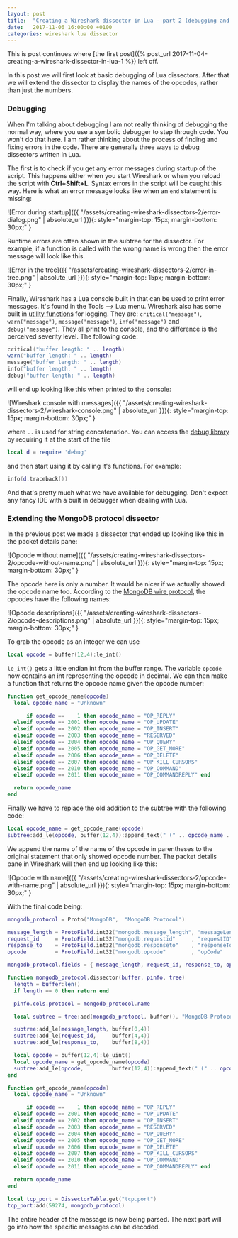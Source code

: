 ```yaml
---
layout: post
title:  "Creating a Wireshark dissector in Lua - part 2 (debugging and a more advanced dissector)"
date:   2017-11-06 16:00:00 +0100
categories: wireshark lua dissector
---
```


This is post continues where [the first post]({% post_url 2017-11-04-creating-a-wireshark-dissector-in-lua-1 %}) left off.

In this post we will first look at basic debugging of Lua dissectors. After that we will extend the dissector to display
the names of the opcodes, rather than just the numbers.

### Debugging

When I'm talking about debugging I am not really thinking of debugging the normal way, where you use a symbolic debugger
to step through code. You won't do that here. I am rather thinking about the process of finding and fixing errors in the
code. There are generally three ways to debug dissectors written in Lua.

The first is to check if you get any error messages during startup of the script. This happens either when you start
Wireshark or when you reload the script with **Ctrl+Shift+L**. Syntax errors in the script will be caught this way.
Here is what an error message looks like when an `end` statement is missing:

![Error during startup]({{ "/assets/creating-wireshark-dissectors-2/error-dialog.png" | absolute_url }}){: style="margin-top: 15px; margin-bottom: 30px;" }

Runtime errors are often shown in the subtree for the dissector. For example, if a function is called with the wrong
name is wrong then the error message will look like this.

![Error in the tree]({{ "/assets/creating-wireshark-dissectors-2/error-in-tree.png" | absolute_url }}){: style="margin-top: 15px; margin-bottom: 30px;" }

Finally, Wireshark has a Lua console built in that can be used to print error messages. It's found in the Tools --> Lua
menu. Wireshark also has some built in [utility functions][wireshark-lua-util-functions] for logging. They are:
`critical("message")`, `warn("message")`, `message("message")`, `info("message")` and `debug("message")`. They all print
to the console, and the difference is the perceived severity level. The following code:

```lua
critical("buffer length: " .. length)
warn("buffer length: " .. length)
message("buffer length: " .. length)
info("buffer length: " .. length)
debug("buffer length: " .. length)
```

will end up looking like this when printed to the console:

![Wireshark console with messages]({{ "/assets/creating-wireshark-dissectors-2/wireshark-console.png" | absolute_url }}){: style="margin-top: 15px; margin-bottom: 30px;" }

where ``..`` is used for string concatenation. You can access the [debug library][lua-5.2-debug-library] by requiring it
at the start of the file

```lua
local d = require 'debug'
```

and then start using it by calling it's functions. For example:

```lua
info(d.traceback())
```

And that's pretty much what we have available for debugging. Don't expect any fancy IDE with a built in debugger when
dealing with Lua.

### Extending the MongoDB protocol dissector

In the previous post we made a dissector that ended up looking like this in the packet details pane:

![Opcode without name]({{ "/assets/creating-wireshark-dissectors-2/opcode-without-name.png" | absolute_url }}){: style="margin-top: 15px; margin-bottom: 30px;" }

The opcode here is only a number. It would be nicer if we actually showed the opcode name too. According to the
[MongoDB wire protocol][mongodb-wire-protocol], the opcodes have the following names:

![Opcode descriptions]({{ "/assets/creating-wireshark-dissectors-2/opcode-descriptions.png" | absolute_url }}){: style="margin-top: 15px; margin-bottom: 30px;" }

To grab the opcode as an integer we can use

```lua
local opcode = buffer(12,4):le_int()
```

`le_int()` gets a little endian int from the buffer range. The variable `opcode` now contains an int representing the
opcode in decimal. We can then make a function that returns the opcode name given the opcode number:

```lua
function get_opcode_name(opcode)
  local opcode_name = "Unknown"

      if opcode ==    1 then opcode_name = "OP_REPLY"
  elseif opcode == 2001 then opcode_name = "OP_UPDATE"
  elseif opcode == 2002 then opcode_name = "OP_INSERT"
  elseif opcode == 2003 then opcode_name = "RESERVED"
  elseif opcode == 2004 then opcode_name = "OP_QUERY"
  elseif opcode == 2005 then opcode_name = "OP_GET_MORE"
  elseif opcode == 2006 then opcode_name = "OP_DELETE"
  elseif opcode == 2007 then opcode_name = "OP_KILL_CURSORS"
  elseif opcode == 2010 then opcode_name = "OP_COMMAND"
  elseif opcode == 2011 then opcode_name = "OP_COMMANDREPLY" end

  return opcode_name
end
```

Finally we have to replace the old addition to the subtree with the following code:

```lua
local opcode_name = get_opcode_name(opcode)
subtree:add_le(opcode, buffer(12,4)):append_text(" (" .. opcode_name .. ")")
```

We append the name of the name of the opcode in parentheses to the original statement that only showed opcode number.
The packet details pane in Wireshark will then end up looking like this:

![Opcode with name]({{ "/assets/creating-wireshark-dissectors-2/opcode-with-name.png" | absolute_url }}){: style="margin-top: 15px; margin-bottom: 30px;" }

With the final code being:

```lua
mongodb_protocol = Proto("MongoDB",  "MongoDB Protocol")

message_length = ProtoField.int32("mongodb.message_length", "messageLength", base.DEC)
request_id     = ProtoField.int32("mongodb.requestid"     , "requestID"    , base.DEC)
response_to    = ProtoField.int32("mongodb.responseto"    , "responseTo"   , base.DEC)
opcode         = ProtoField.int32("mongodb.opcode"        , "opCode"       , base.DEC)

mongodb_protocol.fields = { message_length, request_id, response_to, opcode }

function mongodb_protocol.dissector(buffer, pinfo, tree)
  length = buffer:len()
  if length == 0 then return end

  pinfo.cols.protocol = mongodb_protocol.name

  local subtree = tree:add(mongodb_protocol, buffer(), "MongoDB Protocol Data")

  subtree:add_le(message_length, buffer(0,4))
  subtree:add_le(request_id,     buffer(4,4))
  subtree:add_le(response_to,    buffer(8,4))

  local opcode = buffer(12,4):le_uint()
  local opcode_name = get_opcode_name(opcode)
  subtree:add_le(opcode,         buffer(12,4)):append_text(" (" .. opcode_name .. ")")
end

function get_opcode_name(opcode)
  local opcode_name = "Unknown"

      if opcode ==    1 then opcode_name = "OP_REPLY"
  elseif opcode == 2001 then opcode_name = "OP_UPDATE"
  elseif opcode == 2002 then opcode_name = "OP_INSERT"
  elseif opcode == 2003 then opcode_name = "RESERVED"
  elseif opcode == 2004 then opcode_name = "OP_QUERY"
  elseif opcode == 2005 then opcode_name = "OP_GET_MORE"
  elseif opcode == 2006 then opcode_name = "OP_DELETE"
  elseif opcode == 2007 then opcode_name = "OP_KILL_CURSORS"
  elseif opcode == 2010 then opcode_name = "OP_COMMAND"
  elseif opcode == 2011 then opcode_name = "OP_COMMANDREPLY" end

  return opcode_name
end

local tcp_port = DissectorTable.get("tcp.port")
tcp_port:add(59274, mongodb_protocol)
```

The entire header of the message is now being parsed. The next part will go into how the specific messages can be
decoded.

[lua-5.2-debug-library]: http://www.lua.org/manual/5.2/manual.html#pdf-debug.debug
[mongodb-wire-protocol]: https://docs.mongodb.com/manual/reference/mongodb-wire-protocol/
[wireshark-lua-util-functions]: https://wiki.wireshark.org/LuaAPI/Utils
[delog-wireshark-dissector-in-lua]: https://delog.wordpress.com/2010/09/27/create-a-wireshark-dissector-in-lua/
[emmanueladenola-wireshark-dissector-with-lua]: https://emmanueladenola.wordpress.com/2013/11/23/wireshark-dissector-with-lua/